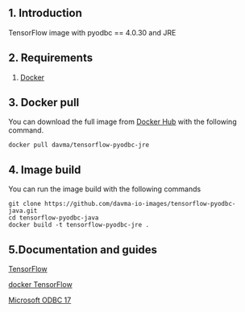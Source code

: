 ## 1. Introduction

TensorFlow image with pyodbc == 4.0.30 and JRE

## 2. Requirements

1. [Docker](https://docs.docker.com/get-docker/)

## 3. Docker pull

You can download the full image from [Docker Hub](https://hub.docker.com/) with the following command.

````
docker pull davma/tensorflow-pyodbc-jre
````

## 4. Image build

You can run the image build with the following commands

````
git clone https://github.com/davma-io-images/tensorflow-pyodbc-java.git
cd tensorflow-pyodbc-java
docker build -t tensorflow-pyodbc-jre .
````

## 5.Documentation and guides

[TensorFlow](https://www.tensorflow.org/)

[docker TensorFlow](https://www.tensorflow.org/install/docker)

[Microsoft ODBC 17](https://docs.microsoft.com/en-us/sql/connect/odbc/linux-mac/installing-the-microsoft-odbc-driver-for-sql-server?view=sql-server-2017)
